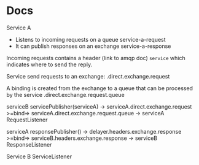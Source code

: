 # Docs




Service A
* Listens to incoming requests on a queue service-a-request
* It can publish responses on an exchange service-a-response

Incoming requests contains a header (link to amqp doc) `service` which indicates where to send the reply.

Service send requests to an exchange:
<service-name>.direct.exchange.request

A binding is created from the exchange to a queue that can be processed by the service
<service-name>.direct.exchange.request.queue

serviceB servicePublisher(serviceA) -> serviceA.direct.exchange.request >=bind=> serviceA.direct.exchange.request.queue -> serviceA RequestListener

serviceA responsePublisher() -> delayer.headers.exchange.response >=bind=> serviceB.headers.exchange.response -> serviceB ResponseListener




Service B
ServiceListener

